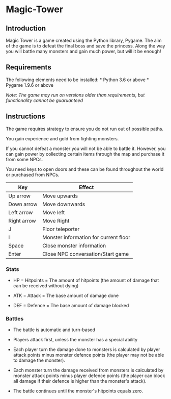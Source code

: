 <h1>Magic-Tower</h1>

<h2>Introduction</h2>
Magic Tower is a game created using the Python library, Pygame. The aim of the game is to defeat the final boss and save the princess. Along the way you will battle many monsters and gain much power, but will it be enough!

<h2>Requirements</h2>
The following elements need to be installed:
* Python 3.6 or above
* Pygame 1.9.6 or above



*Note: The game may run on versions older than requirements, but functionality cannot be guaruanteed*

<h2>Instructions</h2>

The game requires strategy to ensure you do not run out of possible paths. 

You gain experience and gold from fighting monsters.

If you cannot defeat a monster you will not be able to battle it. However, you can gain power by collecting certain items through the map and purchase it from some NPCs.

You need keys to open doors and these can be found throughout the world or purchased from NPCs.

Key         | Effect
------------|---------------------------------------
Up arrow    | Move upwards
Down arrow  | Move downwards
Left arrow  | Move left
Right arrow | Move Right
J           | Floor teleporter
I           | Monster information for current floor
Space       | Close monster information
Enter       | Close NPC conversation/Start game

<h3>Stats</h3>

* HP = Hitpoints = The amount of hitpoints (the amount of damage that can be received without dying)

* ATK = Attack = The base amount of damage done

* DEF = Defence = The base amount of damage blocked

<h3>Battles</h3>

* The battle is automatic and turn-based

* Players attack first, unless the monster has a special ability

* Each player turn the damage done to monsters is calculated by player attack points minus monster defence points (the player may not be able to damage the monster).

* Each monster turn the damage received from monsters is calculated by monster attack points minus player defence points (the player can block all damage if their defence is higher than the monster's attack).

* The battle continues until the monster's hitpoints equals zero.

